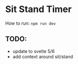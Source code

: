 # Sit Stand Timer

How to run:
``npm run dev``

## TODO:

- update to svelte 5/6
- add context around sit/stand
